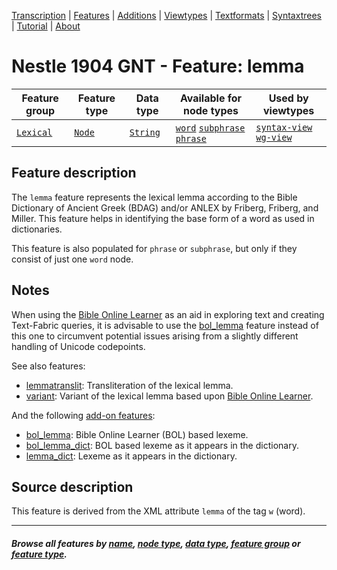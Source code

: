 <a name="start"></a>
<div class="hidden-content">
<a href="../transcription.md">Transcription</a> | <a href="README.md#start">Features</a>  | <a href="../additions/README.md#start">Additions</a> | <a href="../viewtypes.md#start">Viewtypes</a>  | <a href="../textformats.md#start">Textformats</a> |  <a href="../syntaxtrees.md#start">Syntaxtrees</a> | <a href="../tutorial/README.md#start">Tutorial</a>  | <a href="../about.md#start">About</a>
</div>

# Nestle 1904 GNT - Feature: lemma

Feature group | Feature type | Data type | Available for node types | Used by viewtypes
---  | --- | --- | --- | ---
[`Lexical`](featuresbygroup.md#lexical-features) | [`Node`](featuresbyfeaturetype.md#node-features) | [`String`](featuresbydatatype.md#string-datatype) |  [`word`](featuresbynodetype.md#word-nodes) [`subphrase`](featuresbynodetype.md#subphrase-nodes) [`phrase`](featuresbynodetype.md#phrase-nodes) | [`syntax-view`](../syntax-view.md#start) [`wg-view`](../wg-view.md#start)

## Feature description

The `lemma` feature represents the lexical lemma according to the Bible Dictionary of Ancient Greek (BDAG) and/or ANLEX by Friberg, Friberg, and Miller. This feature helps in identifying the base form of a word as used in dictionaries.

This feature is also populated for `phrase` or `subphrase`, but only if they consist of just one `word` node.

## Notes

When using the [Bible Online Learner](http://www.dadel.org/) as an aid in exploring text and creating Text-Fabric queries, it is advisable to use the [bol_lemma](../additions/bol_lemma.md#start) feature instead of this one to circumvent potential issues arising from a slightly different handling of Unicode codepoints.

See also features:
 * [lemmatranslit](lemmatranslit.md#start): Transliteration of the lexical lemma.
 * [variant](variant.md#start): Variant of the lexical lemma based upon [Bible Online Learner](http://www.dadel.org/).

And the following [add-on features](..additions/README.md#start):

* [bol_lemma](additions/bol_lemma.md#start): Bible Online Learner (BOL) based lexeme.
* [bol_lemma_dict](additions/bol_lemma_dict.md#start): BOL based lexeme as it appears in the dictionary.
* [lemma_dict](additions/lemma_dict.md#start): Lexeme as it appears in the dictionary.

## Source description

This feature is derived from the XML attribute `lemma` of the tag `w` (word).

---
#### *Browse all features by [name](featuresbyname.md#start), [node type](featuresbynodetype.md#start), [data type](featuresbydatatype.md#start), [feature group](featuresbygroup.md#start) or [feature type](featuresbyfeaturetype.md#start).*
